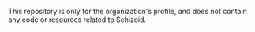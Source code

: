 This repository is only for the organization's profile, and does not contain any code or resources related to Schizoid.